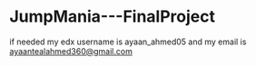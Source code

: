 # JumpMania---FinalProject
if needed my edx username is ayaan_ahmed05 and my email is ayaantealahmed360@gmail.com
